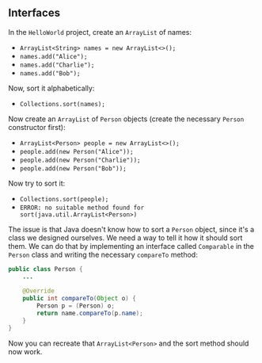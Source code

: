 ## Interfaces

In the `HelloWorld` project, create an `ArrayList` of names:

* `ArrayList<String> names = new ArrayList<>();`
* `names.add("Alice");`
* `names.add("Charlie");`
* `names.add("Bob");`

Now, sort it alphabetically:

* `Collections.sort(names);`

Now create an `ArrayList` of `Person` objects (create the necessary `Person` constructor first):

* `ArrayList<Person> people = new ArrayList<>();`
* `people.add(new Person("Alice"));`
* `people.add(new Person("Charlie"));`
* `people.add(new Person("Bob"));`

Now try to sort it:

* `Collections.sort(people);`
* `ERROR: no suitable method found for sort(java.util.ArrayList<Person>)`

The issue is that Java doesn't know how to sort a `Person` object, since it's a class we designed ourselves. We need a way to tell it how it should sort them. We can do that by implementing an interface called `Comparable` in the `Person` class and writing the necessary `compareTo` method:

```java
public class Person {
    ...
    
    @Override
    public int compareTo(Object o) {
        Person p = (Person) o;
        return name.compareTo(p.name);
    }
}
```

Now you can recreate that `ArrayList<Person>` and the sort method should now work.
